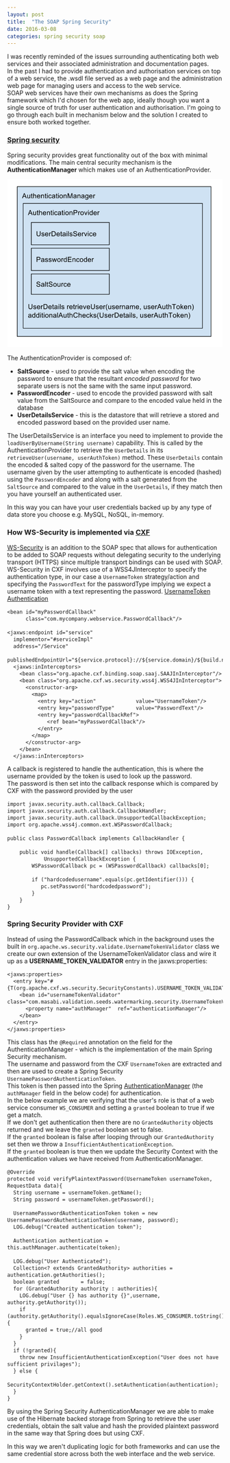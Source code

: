 ```yaml
---
layout: post
title:  "The SOAP Spring Security"
date: 2016-03-08
categories: spring security soap
---
```


I was recently reminded of the issues surrounding authenticating both web services and their associated administration and documentation pages.  
In the past I had to provide authentication and authorisation services on top of a web service, the .wsdl file served as a web page and the administration web page for managing users and access to the web service.  
SOAP web services have their own mechanisms as does the Spring framework which I'd chosen for the web app, ideally though you want a single source of truth for user authentication and authorisation. I'm going to go through each built in mechanism below and the solution I created to ensure both worked together.

### [Spring security][Spring-Security]
Spring security provides great functionality out of the box with minimal modifications.
The main central security mechanism is the **AuthenticationManager** which makes use of an AuthenticationProvider.

![Spring Security Auth Manager](/assets/SpringSecurity.svg)

The AuthenticationProvider is composed of:
* **SaltSource** - used to provide the salt value when encoding the password to ensure that the resultant *encoded password* for two separate users is not the same with the same input password.
* **PasswordEncoder** - used to encode the provided password with salt value from the SaltSource and compare to the encoded value held in the database
* **UserDetailsService** - this is the datastore that will retrieve a stored and encoded password based on the provided user name.

The UserDetailsService is an interface you need to implement to provide the `loadUserByUsername(String username)` capability. This is called by the AuthenticationProvider to  retrieve the `UserDetails` in its `retrieveUser(username, userAuthToken)` method.
These `UserDetails` contain the encoded & salted copy of the password for the username.
The username given by the user attempting to authenticate is encoded (hashed) using the `PasswordEncoder` and along with a salt generated from the `SaltSource` and compared to the value in the `UserDetails`, if they match then you have yourself an authenticated user.

In this way you can have your user credentials backed up by any type of data store you choose e.g. MySQL, NoSQL, in-memory.

### How WS-Security is implemented via [CXF][CXF]
[WS-Security][SOAP-Security] is an addition to the SOAP spec that allows for authentication to be added to SOAP requests without delegating security to the underlying transport (HTTPS) since multiple transport bindings can be used with SOAP.
WS-Security in CXF involves use of a WSS4JInterceptor to specify the authentication type, in our case a `UsernameToken` strategy/action and specifying the `PasswordText` for the passwordType implying we expect a username token with a text representing the password.
[UsernameToken Authentication][UsernameToken Authentication]

```
<bean id="myPasswordCallback"
      class="com.mycompany.webservice.PasswordCallback"/>

<jaxws:endpoint id="service"
  implementor="#serviceImpl"
  address="/Service"
  publishedEndpointUrl="${service.protocol}://${service.domain}/${build.name}/services/Service">
  <jaxws:inInterceptors>
    <bean class="org.apache.cxf.binding.soap.saaj.SAAJInInterceptor"/>
    <bean class="org.apache.cxf.ws.security.wss4j.WSS4JInInterceptor">
      <constructor-arg>
        <map>
          <entry key="action"			  value="UsernameToken"/>
          <entry key="passwordType"	      value="PasswordText"/>
          <entry key="passwordCallbackRef">
             <ref bean="myPasswordCallback"/>
          </entry>
        </map>
      </constructor-arg>
    </bean>
  </jaxws:inInterceptors>
```
A callback is registered to handle the authentication, this is where the username provided by the token is used to look up the password.  
The password is then set into the callback response which is compared by CXF with the password provided by the user
```
import javax.security.auth.callback.Callback;
import javax.security.auth.callback.CallbackHandler;
import javax.security.auth.callback.UnsupportedCallbackException;
import org.apache.wss4j.common.ext.WSPasswordCallback;

public class PasswordCallback implements CallbackHandler {

    public void handle(Callback[] callbacks) throws IOException,
            UnsupportedCallbackException {
        WSPasswordCallback pc = (WSPasswordCallback) callbacks[0];

        if ("hardcodedusername".equals(pc.getIdentifier())) {
           pc.setPassword("hardcodedpassword");
        }
    }
}
```
### Spring Security Provider with CXF
Instead of using the PasswordCallback which in the background uses the built in `org.apache.ws.security.validate.UsernameTokenValidator` class we create our own extension of the UsernameTokenValidator class and wire it up as a **USERNAME_TOKEN_VALIDATOR** entry in the jaxws:properties:
```
<jaxws:properties>
  <entry key="#{T(org.apache.cxf.ws.security.SecurityConstants).USERNAME_TOKEN_VALIDATOR}">
    <bean id="usernameTokenValidator" 	class="com.masabi.validation.seeds.watermarking.security.UsernameTokenValidator">
      <property name="authManager" 	ref="authenticationManager"/>
    </bean>
  </entry>
</jaxws:properties>
```

This class has the `@Required` annotation on the field for the AuthenticationManager - which is the implementation of the main Spring Security mechanism.  
The username and password from the CXF `UsernameToken` are extracted and then are used to create a Spring Security `UsernamePasswordAuthenticationToken`.  
This token is then passed into the Spring [AuthenticationManager][AuthenticationManager] (the `authManager` field in the below code) for authentication.  
In the below example we are verifying that the user's role is that of a web service consumer `WS_CONSUMER` and setting a `granted` boolean to true if we get a match.  
If we don't get authentication then there are no `GrantedAuthority` objects returned and we leave the `granted` boolean set to false.  
If the `granted` boolean is false after looping through our `GrantedAuthority` set then we throw a `InsufficientAuthenticationException`.  
If the `granted` boolean is true then we update the Security Context with the authentication values we have received from AuthenticationManager. 

```
@Override
protected void verifyPlaintextPassword(UsernameToken usernameToken, RequestData data){
  String username = usernameToken.getName();
  String password = usernameToken.getPassword();

  UsernamePasswordAuthenticationToken token = new UsernamePasswordAuthenticationToken(username, password);
  LOG.debug("Created authentication token");

  Authentication authentication	= this.authManager.authenticate(token);

  LOG.debug("User Authenticated");
  Collection<? extends GrantedAuthority> authorities = authentication.getAuthorities();
  boolean granted 		= false;
  for (GrantedAuthority authority : authorities){
    LOG.debug("User {} has authority {}",username, authority.getAuthority());
    if (authority.getAuthority().equalsIgnoreCase(Roles.WS_CONSUMER.toString())){
      granted = true;//all good
    }
  }
  if (!granted){
    throw new InsufficientAuthenticationException("User does not have sufficient privilages");
  } else {
    SecurityContextHolder.getContext().setAuthentication(authentication);
  }
}
```

By using the Spring Security AuthenticationManager we are able to make use of the Hibernate backed storage from Spring to retrieve the user credentials, obtain the salt value and hash the provided plaintext password in the same way that Spring does but using CXF.

In this way we aren't duplicating logic for both frameworks and can use the same credential store across both the web interface and the web service. 


[CXF]:              			https://cxf.apache.org/docs/ws-security.html
[SOAP-Security]:				https://en.wikipedia.org/wiki/WS-Security
[Spring-Security]:  			https://projects.spring.io/spring-security/
[AuthenticationManager]:     	https://docs.spring.io/spring-security/site/docs/3.0.x/reference/core-services.html
[UsernameToken Authentication]:	https://cxf.apache.org/docs/ws-security.html#WS-Security-UsernameTokenAuthentication
